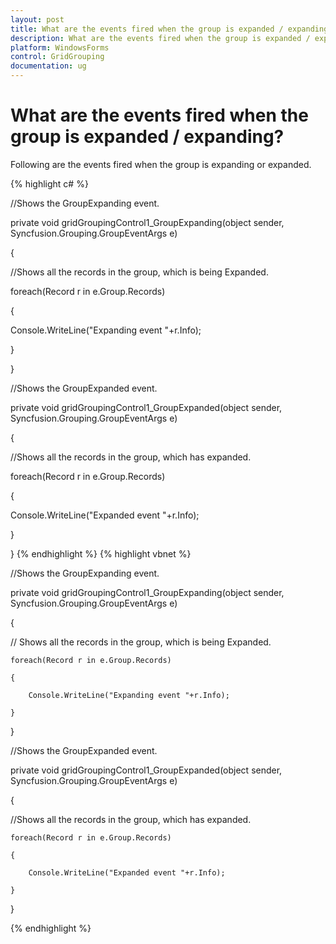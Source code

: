 ```yaml
---
layout: post
title: What are the events fired when the group is expanded / expanding? | WindowsForms | Syncfusion
description: What are the events fired when the group is expanded / expanding?
platform: WindowsForms
control: GridGrouping
documentation: ug
---
```

# What are the events fired when the group is expanded / expanding?

Following are the events fired when the group is expanding or expanded.

{% highlight c# %}



//Shows the GroupExpanding event.

private void gridGroupingControl1_GroupExpanding(object sender, Syncfusion.Grouping.GroupEventArgs e)

{

//Shows all the records in the group, which is being Expanded.

foreach(Record r in e.Group.Records)

{

Console.WriteLine("Expanding event "+r.Info);

}

}



//Shows the GroupExpanded event.

private void gridGroupingControl1_GroupExpanded(object sender, Syncfusion.Grouping.GroupEventArgs e)

{

//Shows all the records in the group, which has expanded.

foreach(Record r in e.Group.Records)

{

Console.WriteLine("Expanded event "+r.Info);

}

}
{% endhighlight  %}
{% highlight vbnet %}




//Shows the GroupExpanding event.

private void gridGroupingControl1_GroupExpanding(object sender, Syncfusion.Grouping.GroupEventArgs e)

{

// Shows all the records in the group, which is being Expanded.

    foreach(Record r in e.Group.Records)

    {

        Console.WriteLine("Expanding event "+r.Info);

    }

}



//Shows the GroupExpanded event.

private void gridGroupingControl1_GroupExpanded(object sender, Syncfusion.Grouping.GroupEventArgs e)

{

//Shows all the records in the group, which has expanded.

    foreach(Record r in e.Group.Records)

    {

        Console.WriteLine("Expanded event "+r.Info);

    }

}


{% endhighlight  %}

